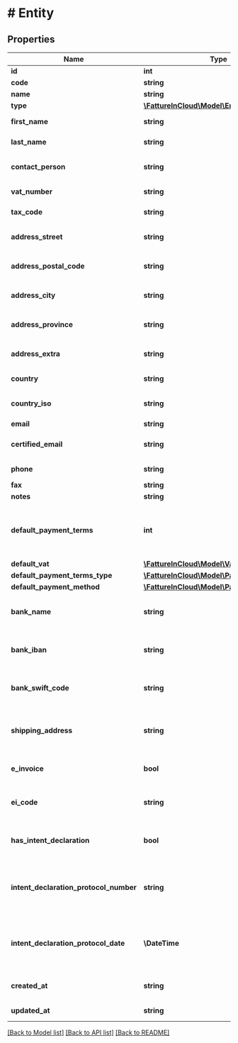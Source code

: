 # # Entity

## Properties

Name | Type | Description | Notes
------------ | ------------- | ------------- | -------------
**id** | **int** | Entity id | [optional]
**code** | **string** | Entity code | [optional]
**name** | **string** | Entity name | [optional]
**type** | [**\FattureInCloud\Model\EntityType**](EntityType.md) |  | [optional]
**first_name** | **string** | Entity first name | [optional]
**last_name** | **string** | Entity last name | [optional]
**contact_person** | **string** | Entity contact person | [optional]
**vat_number** | **string** | Entity vat number | [optional]
**tax_code** | **string** | Entity tax code | [optional]
**address_street** | **string** | Entitity address street | [optional]
**address_postal_code** | **string** | Entity address postal code | [optional]
**address_city** | **string** | Entity address city | [optional]
**address_province** | **string** | Entity address province | [optional]
**address_extra** | **string** | Entity address extra info | [optional]
**country** | **string** | Entity country | [optional]
**country_iso** | **string** | Entity country iso code | [optional]
**email** | **string** | Entity email | [optional]
**certified_email** | **string** | Entity certified email | [optional]
**phone** | **string** | Entity phone | [optional]
**fax** | **string** | Entity fax | [optional]
**notes** | **string** | Entity extra | [optional]
**default_payment_terms** | **int** | [Only for client] Client default payment terms | [optional]
**default_vat** | [**\FattureInCloud\Model\VatType**](VatType.md) |  | [optional]
**default_payment_terms_type** | [**\FattureInCloud\Model\PaymentTermsType**](PaymentTermsType.md) |  | [optional]
**default_payment_method** | [**\FattureInCloud\Model\PaymentMethod**](PaymentMethod.md) |  | [optional]
**bank_name** | **string** | [Only for client] Client bank name | [optional]
**bank_iban** | **string** | [Only for client] Client bank iban | [optional]
**bank_swift_code** | **string** | [Only for client] Client bank swift code | [optional]
**shipping_address** | **string** | [Only for client] Client Shipping address | [optional]
**e_invoice** | **bool** | [Only for client] Use e-invoices. | [optional]
**ei_code** | **string** | [Only for client] E-invoices code. | [optional]
**has_intent_declaration** | **bool** | [Only for client] Has intent declaration. | [optional]
**intent_declaration_protocol_number** | **string** | [Only for client] Client intent declaration protocol number | [optional]
**intent_declaration_protocol_date** | **\DateTime** | [Only for client] Client intent declaration protocol date | [optional]
**created_at** | **string** | Entity creation date | [optional]
**updated_at** | **string** | Entity last update date | [optional]

[[Back to Model list]](../../README.md#models) [[Back to API list]](../../README.md#endpoints) [[Back to README]](../../README.md)
